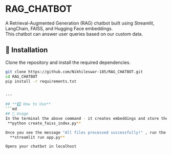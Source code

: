 # RAG_CHATBOT 
A Retrieval-Augmented Generation (RAG) chatbot built using Streamlit, LangChain, FAISS, and Hugging Face embeddings.  
This chatbot can answer user queries based on our custom data.

## 🚀 Installation  
Clone the repository and install the required dependencies.

```bash
git clone https://github.com/Nikhileswar-185/RAG_CHATBOT.git
cd RAG_CHATBOT
pip install -r requirements.txt


---

## **3️⃣ How to Use**
```md
## 📖 Usage  
In the terminal the above command - it creates embeddings and store them in FAISS vector database
 **python create_faiss_index.py**

Once you see the message "All files processed successfully!" , run the below command
  **streamlit run app.py**

Opens your chatbot in localhost


